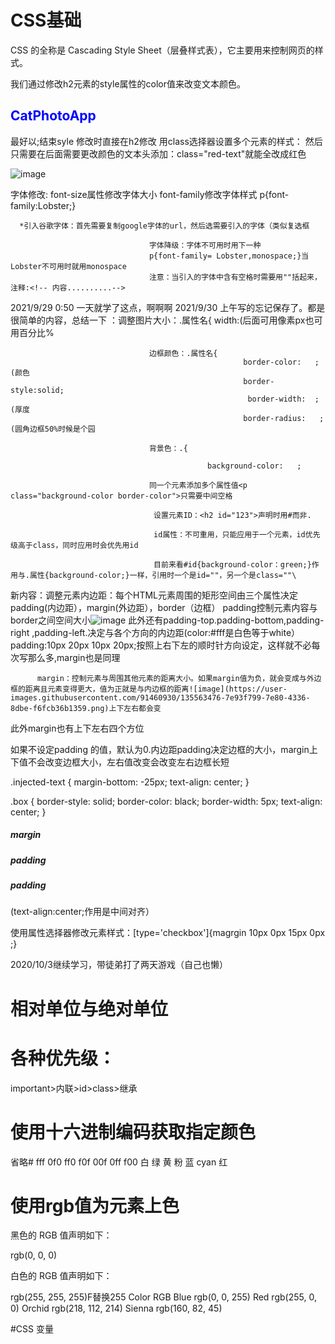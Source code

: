 # CSS基础
CSS 的全称是 Cascading Style Sheet（层叠样式表），它主要用来控制网页的样式。

我们通过修改h2元素的style属性的color值来改变文本颜色。<h2 style="color: blue;">CatPhotoApp</h2>最好以;结束syle 
修改时直接在h2修改
用class选择器设置多个元素的样式：<style>
                                .red-text;     （注意.
                                 {color=red;}
                                 </style>
                                 然后只需要在后面需要更改颜色的文本头添加：class="red-text"就能全改成红色
                                 <h class="red-text">
                                 <p class="red-text">![image](https://user-images.githubusercontent.com/91460930/135033270-debc6747-94d3-4fbc-9757-eb18cf380189.png)

                                   
字体修改:
                                   font-size属性修改字体大小
                                   font-family修改字体样式
                                   p{font-family:Lobster;}
                                   
      *引入谷歌字体：首先需要复制google字体的url，然后选需要引入的字体（类似复选框
                                  
<link href="网址"/.css?  family="Lobster" rel="" type=""(这俩暂时不知道干啥的>
                                   
                                   字体降级：字体不可用时用下一种
                                   p{font-family= Lobster,monospace;}当Lobster不可用时就用monospace
                                   注意：当引入的字体中含有空格时需要用""括起来，注释:<!-- 内容..........-->
                            
2021/9/29 0:50 一天就学了这点，啊啊啊
                                   2021/9/30 上午写的忘记保存了。都是很简单的内容，总结一下
                                   ：调整图片大小：.属性名{
                                                            width:(后面可用像素px也可用百分比%
                                   
                                   边框颜色：.属性名{
                                                        border-color:   ;(颜色
                                                        border-style:solid;
                                                         border-width:  ; (厚度
                                                        border-radius:   ;(圆角边框50%时候是个园
                                   
                                   背景色：.{
                                      
                                                background-color:   ;
                                   
                                   同一个元素添加多个属性值<p class="background-color border-color">只需要中间空格
  
                                    设置元素ID：<h2 id="123">声明时用#而非.
  
                                    id属性：不可重用，只能应用于一个元素，id优先级高于class，同时应用时会优先用id
  
                                    目前来看#id{background-color：green;}作用与.属性{background-color;}一样，引用时一个是id=""，另一个是class=""\
  
  

  
  
  新内容：调整元素内边距：每个HTML元素周围的矩形空间由三个属性决定padding(内边距），margin(外边距），border（边框）
          padding控制元素内容与border之间空间大小![image](https://user-images.githubusercontent.com/91460930/135563286-f97830fc-5a86-4244-948d-110d1bdb97e5.png)
此外还有padding-top.padding-bottom,padding-right ,padding-left.决定与各个方向的内边距(color:#fff是白色等于white）
          padding:10px 20px 10px 20px;按照上右下左的顺时针方向设定，这样就不必每次写那么多,margin也是同理
  
  
  
  
  
          margin：控制元素与周围其他元素的距离大小。如果margin值为负，就会变成与外边框的距离且元素变得更大，值为正就是与内边框的距离![image](https://user-images.githubusercontent.com/91460930/135563476-7e93f799-7e80-4336-8dbe-f6fcb36b1359.png)上下左右都会变
  此外margin也有上下左右四个方位
  
  
  
  
  如果不设定padding 的值，默认为0.内边距padding决定边框的大小，margin上下值不会改变边框大小，左右值改变会改变左右边框长短
  
  .injected-text {
    margin-bottom: -25px;
    text-align: center;
  }
  
  .box {
    border-style: solid;
    border-color: black;
    border-width: 5px;
    text-align: center;
  }
  
  <h5 class="injected-text">margin</h5>

<div class="box yellow-box">
  <h5 class="box red-box">padding</h5>
  <h5 class="box blue-box">padding</h5>
</div>(text-align:center;作用是中间对齐）
  
  使用属性选择器修改元素样式：[type='checkbox']{magrgin 10px 0px 15px 0px ;}
  
  
  2020/10/3继续学习，带徒弟打了两天游戏（自己也懒）
  
 # 相对单位与绝对单位
 # 各种优先级：
  important>内联>id>class>继承
 # 使用十六进制编码获取指定颜色
  省略#   fff   0f0   ff0  f0f   00f   0ff    f00
          白    绿    黄   粉    蓝    cyan    红
                                  
  
  # 使用rgb值为元素上色
  黑色的 RGB 值声明如下：

  rgb(0, 0, 0)

  白色的 RGB 值声明如下：

  rgb(255, 255, 255)F替换255
  Color	RGB
Blue	rgb(0, 0, 255)
Red	rgb(255, 0, 0)
Orchid	rgb(218, 112, 214)
Sienna	rgb(160, 82, 45)
  
  #CSS 变量
    
  
  

    
  
  

                                   

       
                                   
                                   
                             
                                    
                                    
                                    
                                    
                                    
                                    
                                    
                                   
                                    
            

